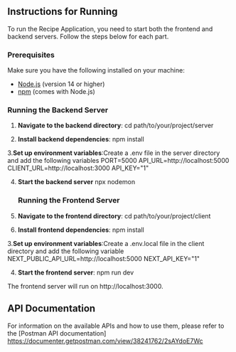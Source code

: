 ## Instructions for Running

To run the Recipe Application, you need to start both the frontend and backend servers. Follow the steps below for each part.

### Prerequisites

Make sure you have the following installed on your machine:

- [Node.js](https://nodejs.org/) (version 14 or higher)
- [npm](https://www.npmjs.com/) (comes with Node.js)

### Running the Backend Server

1. **Navigate to the backend directory**:
     cd path/to/your/project/server
   
2. **Install backend dependencies**:
    npm install

3.**Set up environment variables**:Create a .env file in the server directory and add the following variables
    PORT=5000
    API_URL=http://localhost:5000
    CLIENT_URL=http://localhost:3000
    API_KEY="1"

4. **Start the backend server**
    npx nodemon

   ### Running the Frontend Server
   
1. **Navigate to the frontend directory**:
    cd path/to/your/project/client
   
3. **Install frontend dependencies**:
    npm install

3.**Set up environment variables**:Create a .env.local file in the client directory and add the following variable
   NEXT_PUBLIC_API_URL=http://localhost:5000
    NEXT_API_KEY="1"

4. **Start the frontend server**:
    npm run dev
   
The frontend server will run on http://localhost:3000.

## API Documentation
For information on the available APIs and how to use them, please refer to the [Postman API documentation] https://documenter.getpostman.com/view/38241762/2sAYdoE7Wc
